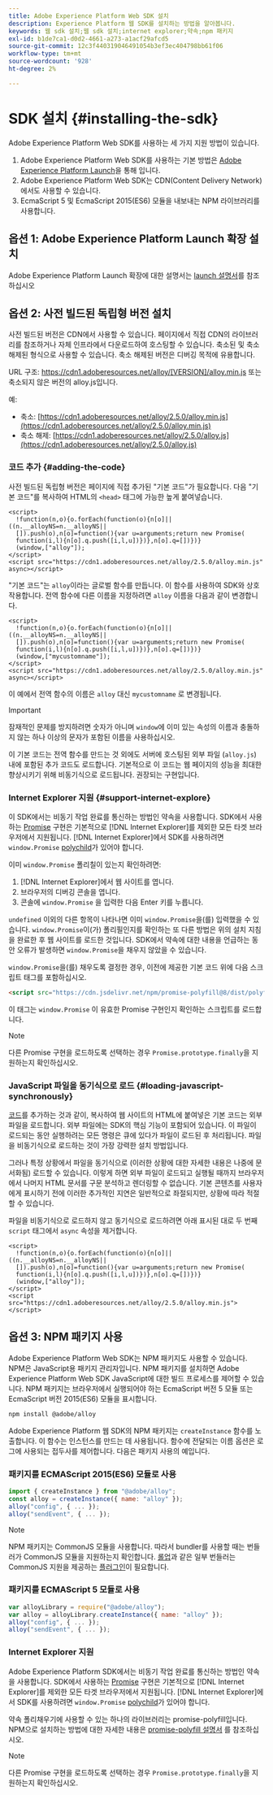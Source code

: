 ```yaml
---
title: Adobe Experience Platform Web SDK 설치
description: Experience Platform 웹 SDK를 설치하는 방법을 알아봅니다.
keywords: 웹 sdk 설치;웹 sdk 설치;internet explorer;약속;npm 패키지
exl-id: b1de7ca1-d0d2-4661-a273-a1acf29afcd5
source-git-commit: 12c3f440319046491054b3ef3ec404798bb61f06
workflow-type: tm+mt
source-wordcount: '928'
ht-degree: 2%

---
```


# SDK 설치 {#installing-the-sdk}

Adobe Experience Platform Web SDK를 사용하는 세 가지 지원 방법이 있습니다.

1. Adobe Experience Platform Web SDK를 사용하는 기본 방법은 [Adobe Experience Platform Launch](https://launch.adobe.com/)을 통해 입니다.
1. Adobe Experience Platform Web SDK는 CDN(Content Delivery Network)에서도 사용할 수 있습니다.
1. EcmaScript 5 및 EcmaScript 2015(ES6) 모듈을 내보내는 NPM 라이브러리를 사용합니다.

## 옵션 1: Adobe Experience Platform Launch 확장 설치

Adobe Experience Platform Launch 확장에 대한 설명서는 [launch 설명서](../../tags/extensions/web/sdk/overview.md)를 참조하십시오

## 옵션 2: 사전 빌드된 독립형 버전 설치

사전 빌드된 버전은 CDN에서 사용할 수 있습니다. 페이지에서 직접 CDN의 라이브러리를 참조하거나 자체 인프라에서 다운로드하여 호스팅할 수 있습니다. 축소된 및 축소 해제된 형식으로 사용할 수 있습니다. 축소 해제된 버전은 디버깅 목적에 유용합니다.

URL 구조: https://cdn1.adoberesources.net/alloy/[VERSION]/alloy.min.js 또는 축소되지 않은 버전의 alloy.js입니다.

예:


* 축소: [https://cdn1.adoberesources.net/alloy/2.5.0/alloy.min.js](https://cdn1.adoberesources.net/alloy/2.5.0/alloy.min.js)
* 축소 해제: [https://cdn1.adoberesources.net/alloy/2.5.0/alloy.js](https://cdn1.adoberesources.net/alloy/2.5.0/alloy.js)


### 코드 추가 {#adding-the-code}

사전 빌드된 독립형 버전은 페이지에 직접 추가된 &quot;기본 코드&quot;가 필요합니다. 다음 &quot;기본 코드&quot;를 복사하여 HTML의 `<head>` 태그에 가능한 높게 붙여넣습니다.

```markup
<script>
  !function(n,o){o.forEach(function(o){n[o]||((n.__alloyNS=n.__alloyNS||
  []).push(o),n[o]=function(){var u=arguments;return new Promise(
  function(i,l){n[o].q.push([i,l,u])})},n[o].q=[])})}
  (window,["alloy"]);
</script>
<script src="https://cdn1.adoberesources.net/alloy/2.5.0/alloy.min.js" async></script>
```

&quot;기본 코드&quot;는 `alloy`이라는 글로벌 함수를 만듭니다. 이 함수를 사용하여 SDK와 상호 작용합니다. 전역 함수에 다른 이름을 지정하려면 `alloy` 이름을 다음과 같이 변경합니다.

```markup
<script>
  !function(n,o){o.forEach(function(o){n[o]||((n.__alloyNS=n.__alloyNS||
  []).push(o),n[o]=function(){var u=arguments;return new Promise(
  function(i,l){n[o].q.push([i,l,u])})},n[o].q=[])})}
  (window,["mycustomname"]);
</script>
<script src="https://cdn1.adoberesources.net/alloy/2.5.0/alloy.min.js" async></script>
```

이 예에서 전역 함수의 이름은 `alloy` 대신 `mycustomname` 로 변경됩니다.

>[!IMPORTANT]
>
>잠재적인 문제를 방지하려면 숫자가 아니며 `window`에 이미 있는 속성의 이름과 충돌하지 않는 하나 이상의 문자가 포함된 이름을 사용하십시오.

이 기본 코드는 전역 함수를 만드는 것 외에도 서버에 호스팅된 외부 파일 \(`alloy.js`\) 내에 포함된 추가 코드도 로드합니다. 기본적으로 이 코드는 웹 페이지의 성능을 최대한 향상시키기 위해 비동기식으로 로드됩니다. 권장되는 구현입니다.

### Internet Explorer 지원 {#support-internet-explore}

이 SDK에서는 비동기 작업 완료를 통신하는 방법인 약속을 사용합니다. SDK에서 사용하는 [Promise](https://developer.mozilla.org/ko-KR/docs/Web/JavaScript/Reference/Global_Objects/Promise) 구현은 기본적으로 [!DNL Internet Explorer]를 제외한 모든 타겟 브라우저에서 지원됩니다. [!DNL Internet Explorer]에서 SDK를 사용하려면 `window.Promise` [polychild](https://remysharp.com/2010/10/08/what-is-a-polyfill)가 있어야 합니다.

이미 `window.Promise` 폴리칠이 있는지 확인하려면:

1. [!DNL Internet Explorer]에서 웹 사이트를 엽니다.
1. 브라우저의 디버깅 콘솔을 엽니다.
1. 콘솔에 `window.Promise` 을 입력한 다음 Enter 키를 누릅니다.

`undefined` 이외의 다른 항목이 나타나면 이미 `window.Promise`을(를) 입력했을 수 있습니다. `window.Promise`이(가) 폴리필인지를 확인하는 또 다른 방법은 위의 설치 지침을 완료한 후 웹 사이트를 로드한 것입니다. SDK에서 약속에 대한 내용을 언급하는 동안 오류가 발생하면 `window.Promise`을 채우지 않았을 수 있습니다.

`window.Promise`을(를) 채우도록 결정한 경우, 이전에 제공한 기본 코드 위에 다음 스크립트 태그를 포함하십시오.

```html
<script src="https://cdn.jsdelivr.net/npm/promise-polyfill@8/dist/polyfill.min.js"></script>
```

이 태그는 `window.Promise` 이 유효한 Promise 구현인지 확인하는 스크립트를 로드합니다.

>[!NOTE]
>
>다른 Promise 구현을 로드하도록 선택하는 경우 `Promise.prototype.finally`을 지원하는지 확인하십시오.

### JavaScript 파일을 동기식으로 로드 {#loading-javascript-synchronously}

[코드](#adding-the-code)를 추가하는 것과 같이, 복사하여 웹 사이트의 HTML에 붙여넣은 기본 코드는 외부 파일을 로드합니다. 외부 파일에는 SDK의 핵심 기능이 포함되어 있습니다. 이 파일이 로드되는 동안 실행하려는 모든 명령은 큐에 있다가 파일이 로드된 후 처리됩니다. 파일을 비동기식으로 로드하는 것이 가장 강력한 설치 방법입니다.

그러나 특정 상황에서 파일을 동기식으로 \(이러한 상황에 대한 자세한 내용은 나중에 문서화됨\) 로드할 수 있습니다. 이렇게 하면 외부 파일이 로드되고 실행될 때까지 브라우저에서 나머지 HTML 문서를 구문 분석하고 렌더링할 수 없습니다. 기본 콘텐츠를 사용자에게 표시하기 전에 이러한 추가적인 지연은 일반적으로 좌절되지만, 상황에 따라 적절할 수 있습니다.

파일을 비동기식으로 로드하지 않고 동기식으로 로드하려면 아래 표시된 대로 두 번째 `script` 태그에서 `async` 속성을 제거합니다.

```markup
<script>
  !function(n,o){o.forEach(function(o){n[o]||((n.__alloyNS=n.__alloyNS||
  []).push(o),n[o]=function(){var u=arguments;return new Promise(
  function(i,l){n[o].q.push([i,l,u])})},n[o].q=[])})}
  (window,["alloy"]);
</script>
<script src="https://cdn1.adoberesources.net/alloy/2.5.0/alloy.min.js"></script>
```

## 옵션 3: NPM 패키지 사용

Adobe Experience Platform Web SDK는 NPM 패키지도 사용할 수 있습니다. [](https://www.npmjs.com) NPM은 JavaScript용 패키지 관리자입니다. NPM 패키지를 설치하면 Adobe Experience Platform Web SDK JavaScript에 대한 빌드 프로세스를 제어할 수 있습니다. NPM 패키지는 브라우저에서 실행되어야 하는 EcmaScript 버전 5 모듈 또는 EcmaScript 버전 2015(ES6) 모듈을 표시합니다.

```bash
npm install @adobe/alloy
```

Adobe Experience Platform 웹 SDK의 NPM 패키지는 `createInstance` 함수를 노출합니다. 이 함수는 인스턴스를 만드는 데 사용됩니다. 함수에 전달되는 이름 옵션은 로그에 사용되는 접두사를 제어합니다. 다음은 패키지 사용의 예입니다.

### 패키지를 ECMAScript 2015(ES6) 모듈로 사용

```javascript
import { createInstance } from "@adobe/alloy";
const alloy = createInstance({ name: "alloy" });
alloy("config", { ... });
alloy("sendEvent", { ... });
```

>[!NOTE]
>
>NPM 패키지는 CommonJS 모듈을 사용합니다. 따라서 bundler를 사용할 때는 번들러가 CommonJS 모듈을 지원하는지 확인합니다. [롤업](https://rollupjs.org)과 같은 일부 번들러는 CommonJS 지원을 제공하는 [플러그인](https://www.npmjs.com/package/@rollup/plugin-commonjs)이 필요합니다.

### 패키지를 ECMAScript 5 모듈로 사용

```javascript
var alloyLibrary = require("@adobe/alloy");
var alloy = alloyLibrary.createInstance({ name: "alloy" });
alloy("config", { ... });
alloy("sendEvent", { ... });
```

### Internet Explorer 지원

Adobe Experience Platform SDK에서는 비동기 작업 완료를 통신하는 방법인 약속을 사용합니다. SDK에서 사용하는 [Promise](https://developer.mozilla.org/en-US/docs/Web/JavaScript/Reference/Global_Objects/Promise) 구현은 기본적으로 [!DNL Internet Explorer]를 제외한 모든 타겟 브라우저에서 지원됩니다. [!DNL Internet Explorer]에서 SDK를 사용하려면 `window.Promise` [polychild](https://remysharp.com/2010/10/08/what-is-a-polyfill)가 있어야 합니다.

약속 폴리채우기에 사용할 수 있는 하나의 라이브러리는 promise-polyfill입니다. NPM으로 설치하는 방법에 대한 자세한 내용은 [promise-polyfill 설명서](https://www.npmjs.com/package/promise-polyfill) 를 참조하십시오.

>[!NOTE]
>
>다른 Promise 구현을 로드하도록 선택하는 경우 `Promise.prototype.finally`을 지원하는지 확인하십시오.
